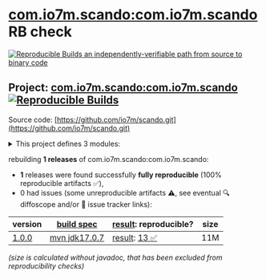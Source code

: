 [com.io7m.scando:com.io7m.scando](https://central.sonatype.com/artifact/com.io7m.scando/com.io7m.scando/versions) RB check
=======

[![Reproducible Builds](https://reproducible-builds.org/images/logos/rb.svg) an independently-verifiable path from source to binary code](https://reproducible-builds.org/)

## Project: [com.io7m.scando:com.io7m.scando](https://central.sonatype.com/artifact/com.io7m.scando/com.io7m.scando/versions) [![Reproducible Builds](https://img.shields.io/endpoint?url=https://raw.githubusercontent.com/jvm-repo-rebuild/reproducible-central/master/content/com/io7m/scando/badge.json)](https://github.com/jvm-repo-rebuild/reproducible-central/blob/master/content/com/io7m/scando/README.md)

Source code: [https://github.com/io7m/scando.git](https://github.com/io7m/scando.git)

<details><summary>This project defines 3 modules:</summary>

* [com.io7m.scando:com.io7m.scando](https://central.sonatype.com/artifact/com.io7m.scando/com.io7m.scando/overview)
* [com.io7m.scando:com.io7m.scando.cmdline](https://central.sonatype.com/artifact/com.io7m.scando/com.io7m.scando.cmdline/overview)
* [com.io7m.scando:com.io7m.scando.tests](https://central.sonatype.com/artifact/com.io7m.scando/com.io7m.scando.tests/overview)
</details>

rebuilding **1 releases** of com.io7m.scando:com.io7m.scando:
- **1** releases were found successfully **fully reproducible** (100% reproducible artifacts :white_check_mark:),
- 0 had issues (some unreproducible artifacts :warning:, see eventual :mag: diffoscope and/or :memo: issue tracker links):

| version | [build spec](/BUILDSPEC.md) | [result](https://reproducible-builds.org/docs/jvm/): reproducible? | size |
| -- | --------- | ------ | -- |
| [1.0.0](https://central.sonatype.com/artifact/com.io7m.scando/com.io7m.scando/1.0.0/pom) | [mvn jdk17.0.7](com.io7m.scando-1.0.0.buildspec) | [result](com.io7m.scando-1.0.0.buildinfo): [13 :white_check_mark: ](com.io7m.scando-1.0.0.buildcompare) | 11M |

<i>(size is calculated without javadoc, that has been excluded from reproducibility checks)</i>
